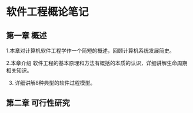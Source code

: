# 软件工程概论笔记

## 第一章 概述

1.本章对计算机软件工程学作一个简短的概述，回顾计算机系统发展简史。

2.本章介绍 软件工程的基本原理和方法有概括的本质的认识，详细讲解生命周期相关知识。

3. 详细讲解8种典型的软件过程模型。

## 第二章 可行性研究



